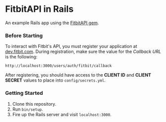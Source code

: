 # FitbitAPI in Rails

An example Rails app using the [FitbitAPI gem](https://github.com/zokioki/fitbit_api).

### Before Starting

To interact with Fitbit's API, you must register your application at [dev.fitbit.com](https://dev.fitbit.com/apps). During registration, make sure the value for the *Callback URL* is the following:

    http://localhost:3000/users/auth/fitbit/callback

After registering, you should have access to the **CLIENT ID** and **CLIENT SECRET** values to place into `config/secrets.yml`.

### Getting Started

1. Clone this repository.
2. Run `bin/setup`.
3. Fire up the Rails server and visit `localhost:3000`.
